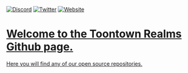 <a href="https://toontownrealms.com/discord">![Discord](https://img.shields.io/badge/Discord-%237289DA.svg?style=for-the-badge&logo=discord&logoColor=white)</a>
<a href="https://twitter.com/toontownrealms">![Twitter](https://img.shields.io/badge/Twitter-%231DA1F2.svg?style=for-the-badge&logo=Twitter&logoColor=white)</a>
<a href="https://toontownrealms.com">![Website](https://img.shields.io/badge/Website-%2342276c?style=for-the-badge)

# Welcome to the Toontown Realms Github page.
Here you will find any of our open source repositories.
